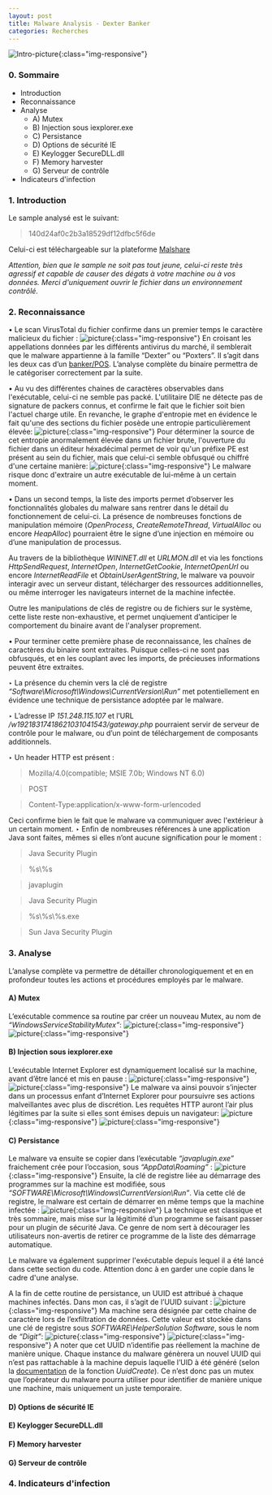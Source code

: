 ```yaml
---
layout: post
title: Malware Analysis - Dexter Banker
categories: Recherches
---
```


![Intro-picture](/img/dexter/intro.PNG){:class="img-responsive"}

### 0. Sommaire

* Introduction
* Reconnaissance
* Analyse
  * A) Mutex
  * B) Injection sous iexplorer.exe
  * C) Persistance
  * D) Options de sécurité IE
  * E) Keylogger SecureDLL.dll
  * F) Memory harvester
  * G) Serveur de contrôle
* Indicateurs d'infection

### 1. Introduction
Le sample analysé est le suivant:
> 140d24af0c2b3a18529df12dfbc5f6de

Celui-ci est téléchargeable sur la plateforme [Malshare](https://malshare.com/sample.php?action=detail&hash=140d24af0c2b3a18529df12dfbc5f6de)

_Attention, bien que le sample ne soit pas tout jeune, celui-ci reste très agressif et capable de causer des dégats à votre machine ou à vos données. Merci d'uniquement ouvrir le fichier dans un environnement contrôlé._

### 2. Reconnaissance
• Le scan VirusTotal du fichier confirme dans un premier temps le caractère malicieux du fichier :
![picture](/img/dexter/A.PNG){:class="img-responsive"}
En croisant les appellations données par les différents antivirus du marché, il semblerait que le malware appartienne à la famille “Dexter” ou “Poxters”.
Il s’agit dans les deux cas d’un [banker/POS](https://en.wikipedia.org/wiki/Dexter_(malware)). L’analyse complète du binaire permettra de le catégoriser correctement par la suite.

• Au vu des différentes chaines de caractères observables dans l'exécutable, celui-ci ne semble pas packé.
L'utilitaire DIE ne détecte pas de signature de packers connus, et confirme le fait que le fichier soit bien l'actuel charge utile.
En revanche, le graphe d'entropie met en évidence le fait qu'une des sections du fichier posède une entropie particulièrement élevée:
![picture](/img/dexter/B.PNG){:class="img-responsive"}
Pour déterminer la source de cet entropie anormalement élevée dans un fichier brute, l'ouverture du fichier dans un éditeur héxadécimal permet de voir qu'un préfixe PE est présent au sein du fichier, mais que celui-ci semble obfusqué ou chiffré d'une certaine manière:
![picture](/img/dexter/C.PNG){:class="img-responsive"}
Le malware risque donc d'extraire un autre exécutable de lui-même à un certain moment.

• Dans un second temps, la liste des imports permet d’observer les fonctionnalités globales du malware sans rentrer dans le détail du fonctionnement de celui-ci.
La présence de nombreuses fonctions de manipulation mémoire (_OpenProcess_, _CreateRemoteThread_, _VirtualAlloc_ ou encore _HeapAlloc_) pourraient être le signe d’une injection en mémoire ou d’une manipulation de processus.

Au travers de la bibliothèque _WININET.dll_ et _URLMON.dll_ et via les fonctions _HttpSendRequest_, _InternetOpen_, _InternetGetCookie_, _InternetOpenUrl_ ou encore _InternetReadFile_ et _ObtainUserAgentString_, le malware va pouvoir interagir avec un serveur distant, télécharger des ressources additionnelles, ou même interroger les navigateurs internet de la machine infectée.

Outre les manipulations de clés de registre ou de fichiers sur le système, cette liste reste non-exhaustive, et permet unqiuement d’anticiper le comportement du binaire avant de l'analyser proprement.

• Pour terminer cette première phase de reconnaissance, les chaînes de caractères du binaire sont extraites. Puisque celles-ci ne sont pas obfusqués, et en les couplant avec les imports, de précieuses informations peuvent être extraites.

  ‣ La présence du chemin vers la clé de registre _“Software\Microsoft\Windows\CurrentVersion\Run”_ met potentiellement en évidence une technique de persistance adoptée par le malware.

  ‣ L’adresse IP _151.248.115.107_ et l’URL _/w19218317418621031041543/gateway.php_ pourraient servir de serveur de contrôle pour le malware, ou d’un point de téléchargement de composants additionnels.

  ‣ Un header HTTP est présent :
  > Mozilla/4.0(compatible; MSIE 7.0b; Windows NT 6.0)

  > POST

  > Content-Type:application/x-www-form-urlencoded

  Ceci confirme bien le fait que le malware va communiquer avec l'extérieur à un certain moment.
  ‣ Enfin de nombreuses références à une application Java sont faites, mêmes si elles n’ont aucune signification pour le moment :
  > Java Security Plugin

  > %s\\%s

  > javaplugin

  > Java Security Plugin

  > %s\\%s\\%s.exe
  
  > Sun Java Security Plugin

### 3. Analyse
L’analyse complète va permettre de détailler chronologiquement et en en profondeur toutes les actions et procédures employés par le malware.

#### A) Mutex
L’exécutable commence sa routine par créer un nouveau Mutex, au nom de _“WindowsServiceStabilityMutex”_:
![picture](/img/dexter/D.PNG){:class="img-responsive"}
![picture](/img/dexter/E.PNG){:class="img-responsive"}

#### B) Injection sous iexplorer.exe
L’exécutable Internet Explorer est dynamiquement localisé sur la machine, avant d’être lancé et mis en pause :
![picture](/img/dexter/F.PNG){:class="img-responsive"}
![picture](/img/dexter/G.PNG){:class="img-responsive"}
Le malware va ainsi pouvoir s’injecter dans un processus enfant d’Internet Explorer pour poursuivre ses actions malveillantes avec plus de discrétion. Les requêtes HTTP auront l’air plus légitimes par la suite si elles sont émises depuis un navigateur:
![picture](/img/dexter/H.PNG){:class="img-responsive"}
![picture](/img/dexter/I.PNG){:class="img-responsive"}

#### C) Persistance
Le malware va ensuite se copier dans l’exécutable _“javaplugin.exe”_ fraichement crée pour l’occasion, sous _“AppData\Roaming”_ :
![picture](/img/dexter/J.PNG){:class="img-responsive"}
Ensuite, la clé de registre liée au démarrage des programmes sur la machine est modifiée, sous _“SOFTWARE\\Microsoft\\Windows\\CurrentVersion\\Run”_. Via cette clé de registre, le malware est certain de démarrer en même temps que la machine infectée :
![picture](/img/dexter/K.PNG){:class="img-responsive"}
La technique est classique et très sommaire, mais mise sur la légitimité d’un programme se faisant passer pour un plugin de sécurité Java. Ce genre de nom sert à décourager les utilisateurs non-avertis de retirer ce programme de la liste des démarrage automatique.

Le malware va également supprimer l'exécutable depuis lequel il a été lancé dans cette section du code.
Attention donc à en garder une copie dans le cadre d'une analyse.

A la fin de cette routine de persistance, un UUID est attribué à chaque machines infectés. Dans mon cas, il s’agit de l’UUID suivant :
![picture](/img/dexter/L.PNG){:class="img-responsive"}
Ma machine sera désignée par cette chaine de caractère lors de l’exfiltration de données. Cette valeur est stockée dans une clé de registre sous _SOFTWARE\\HelperSolution Software_, sous le nom de _“Digit”_:
![picture](/img/dexter/M.PNG){:class="img-responsive"}
![picture](/img/dexter/N.PNG){:class="img-responsive"}
A noter que cet UUID n’identifie pas réellement la machine de manière unique. Chaque instance du malware génèrera un nouvel UUID qui n’est pas rattachable à la machine depuis laquelle l’UID à été généré (selon la [documentation](https://docs.microsoft.com/en-us/windows/desktop/api/rpcdce/nf-rpcdce-uuidcreate) de la fonction _UuidCreate_). Ce n’est donc pas un mutex que l’opérateur du malware pourra utiliser pour identifier de manière unique une machine, mais uniquement un juste temporaire.



#### D) Options de sécurité IE
#### E) Keylogger SecureDLL.dll
#### F) Memory harvester
#### G) Serveur de contrôle
### 4. Indicateurs d'infection

